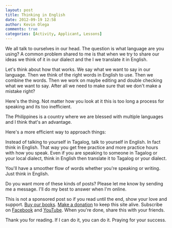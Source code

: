 ```yaml
---
layout: post
title: Thinking in English
date: 2012-09-19 12:58
author: Kevin Olega
comments: true
categories: [Activity, Applicant, Lessons]
---
```

We all talk to ourselves in our head. The question is what language are you using? A common problem shared to me is that when we try to share our ideas we think of it in our dialect and the I we translate it in English.

Let's think about how that works.
We say what we want to say in our language.
Then we think of the right words in English to use.
Then we combine the words.
Then we work on maybe editing and double checking what we want to say.
After all we need to make sure that we don't make a mistake right?

Here's the thing. Not matter how you look at it this is too long a process for speaking and its too inefficient.

The Philippines is a country where we are blessed with multiple languages and I think that's an advantage.

Here's a more efficient way to approach things:

Instead of talking to yourself in Tagalog, talk to yourself in English. In fact think in English. That way you get free practice and more practice hours with how you speak. Even if you are speaking to someone in Tagalog or your local dialect, think in English then translate it to Tagalog or your dialect.

You'll have a smoother flow of words whether you're speaking or writing. Just think in English.

Do you want more of these kinds of posts? Please let me know by sending me a message. I'll do my best to answer when I'm online.

This is not a sponsored post so if you read until the end, show your love and support. [Buy our books](http://callcentertrainingtips.com/promos/).  [Make a donation](http://callcentertrainingtips.com/support/) to keep this site alive. Subscribe on [Facebook](https://www.facebook.com/callcentertrainingtips/) and [YouTube](https://www.youtube.com/channel/UCSRyiovg_InMdQAe7Fn0LtA). When you're done, share this with your friends. 

Thank you for reading. If I can do it, you can do it. Praying for your success.
